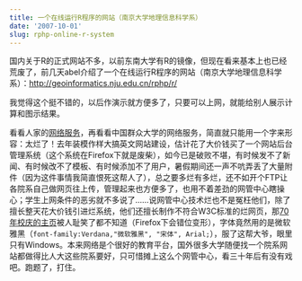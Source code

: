 ```yaml
---
title: 一个在线运行R程序的网站（南京大学地理信息科学系）
date: '2007-10-01'
slug: rphp-online-r-system
---
```


国内关于R的正式网站不多，以前东南大学有R的镜像，但现在看来基本上也已经荒废了，前几天abel介绍了一个在线运行R程序的网站（南京大学地理信息科学系）：<http://geoinformatics.nju.edu.cn/rphp/r/>

我觉得这个挺不错的，以后作演示就方便多了，只要可以上网，就能给别人展示计算和图示结果。

看看人家的[网络服务](http://geoinformatics.nju.edu.cn/index.php?option=com_content&task=view&id=58&Itemid=57)，再看看中国群众大学的网络服务，简直就只能用一个字来形容：太烂了！去年装模作样大搞英文网站建设，估计花了大价钱买了一个网站后台管理系统（这个系统在Firefox下就是废柴），如今已是破败不堪，有时候发不了新闻、有时候改不了模板、有时候添加不了用户，暑假期间还一声不吭弄丢了大量附件（因为这件事情我简直恨死这帮人了），总之要多烂有多烂，还不如开个FTP让各院系自己做网页往上传，管理起来也方便多了，也用不着差劲的网管中心瞎操心；学生上网条件的恶劣就不多说了……说网管中心技术烂也不是冤枉他们，除了擅长整天花大价钱引进烂系统，他们还擅长制作不符合W3C标准的烂网页，那[70年校庆的主页](http://xq70.ruc.edu.cn/main/)被人耻笑了都不知道（Firefox下会错位变形），字体竟然用的是微软雅黑（`font-family:Verdana,"微软雅黑", "宋体", Arial;`），服了这帮大爷，眼里只有Windows。本来网络是个很好的教育平台，国外很多大学随便找一个院系网站都做得比人大这些院系要好，只可惜摊上这么个网管中心，看三十年后有没有戏吧。跑题了，打住。

